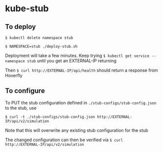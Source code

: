 # kube-stub

## To deploy
`$ kubectl delete namespace stub`

`$ NAMESPACE=stub ./deploy-stub.sh`

Deployment will take a few minutes. Keep trying
`$ kubectl get service --namespace stub`
until you get an EXTERNAL-IP returning

Then
`$ curl http://EXTERNAL-IP/api/health`
should return a response from Hoverfly

## To configure
To PUT the stub configuration defined in `./stub-configs/stub-config.json` to the stub, use

`$ curl -t ./stub-configs/stub-config.json http://EXTERNAL-IP/api/v2/simulation`

Note that this will overwrite any existing stub configuration for the stub

The changed configuration can then be verified via
`$ curl http://EXTERNAL-IP/api/v2/simulation`
